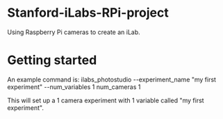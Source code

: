 # Stanford-iLabs-RPi-project
Using Raspberry Pi cameras to create an iLab.

# Getting started
An example command is: ilabs_photostudio --experiment_name "my first experiment" --num_variables 1 num_cameras 1

This will set up a 1 camera experiment with 1 variable called "my first experiment".
